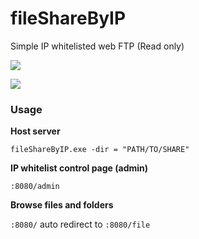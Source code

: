 # fileShareByIP
 Simple IP whitelisted web FTP (Read only)

![](https://i.imgur.com/9DFZzZ2.jpeg)

![](https://i.imgur.com/rrY6mKA.jpg)

### Usage
**Host server**

```fileShareByIP.exe -dir = "PATH/TO/SHARE"```

**IP whitelist control page (admin)**

```:8080/admin```

**Browse files and folders**

```:8080/``` auto redirect to ```:8080/file```
